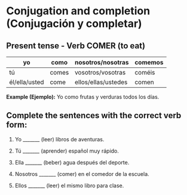 # Conjugation and completion (Conjugación y completar)

## Present tense - Verb COMER (to eat)

| yo            | como  | nosotros/nosotras   | comemos |
| ------------- | ----- | ------------------- | ------- |
| tú            | comes | vosotros/vosotras   | coméis  |
| él/ella/usted | come  | ellos/ellas/ustedes | comen   |

**Example (Ejemplo):** Yo como frutas y verduras todos los días.

## Complete the sentences with the correct verb form:

1. Yo _______ (leer) libros de aventuras.

2. Tú _______ (aprender) español muy rápido.

3. Ella _______ (beber) agua después del deporte.

4. Nosotros _______ (comer) en el comedor de la escuela.

5. Ellos _______ (leer) el mismo libro para clase.